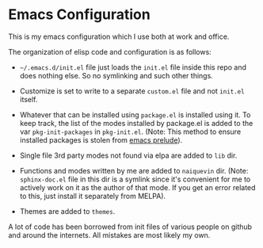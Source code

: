 # Emacs Configuration

This is my emacs configuration which I use both at work and office.

The organization of elisp code and configuration is as follows:

* `~/.emacs.d/init.el` file just loads the `init.el` file inside this
  repo and does nothing else. So no symlinking and such other things.

* Customize is set to write to a separate `custom.el` file and not
  `init.el` itself.

* Whatever that can be installed using `package.el` is installed using
  it. To keep track, the list of the modes installed by package.el is
  added to the var `pkg-init-packages` in `pkg-init.el`. (Note: This
  method to ensure installed packages is stolen from
  [emacs prelude](https://github.com/bbatsov/prelude/)).

* Single file 3rd party modes not found via elpa are added to `lib`
  dir.

* Functions and modes written by me are added to `naiquevin`
  dir. (Note: `sphinx-doc.el` file in this dir is a symlink since it's
  convenient for me to actively work on it as the author of that
  mode. If you get an error related to this, just install it
  separately from MELPA).

* Themes are added to `themes`.


A lot of code has been borrowed from init files of various people on
github and around the internets. All mistakes are most likely my own.
